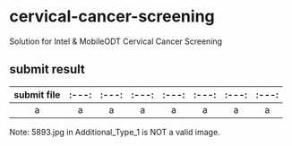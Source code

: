 # cervical-cancer-screening
Solution for Intel &amp; MobileODT Cervical Cancer Screening

## submit result

| submit file |:---:|:---:|:---:|:---:|:---:|:---:|:---:|
|:-----------:|:---:|:---:|:---:|:---:|:---:|:---:|:---:|
|a|a|a|a|a|a|a|a|

Note: 5893.jpg in Additional_Type_1 is NOT a valid image.